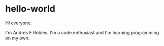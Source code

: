 # hello-world

Hi everyone.

I'm Andres F Robles. I'm a code enthusiast and I'm learning programming on my own.

